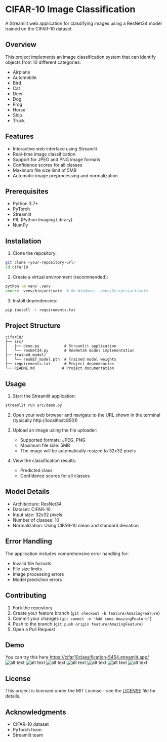# CIFAR-10 Image Classification

A Streamlit web application for classifying images using a ResNet34 model trained on the CIFAR-10 dataset.

## Overview

This project implements an image classification system that can identify objects from 10 different categories:
- Airplane
- Automobile
- Bird
- Cat
- Deer
- Dog
- Frog
- Horse
- Ship
- Truck

## Features

- Interactive web interface using Streamlit
- Real-time image classification
- Support for JPEG and PNG image formats
- Confidence scores for all classes
- Maximum file size limit of 5MB
- Automatic image preprocessing and normalization

## Prerequisites

- Python 3.7+
- PyTorch
- Streamlit
- PIL (Python Imaging Library)
- NumPy

## Installation

1. Clone the repository:
```bash
git clone <your-repository-url>
cd cifar10
```

2. Create a virtual environment (recommended):
```bash
python -m venv .venv
source .venv/bin/activate  # On Windows: .venv\Scripts\activate
```

3. Install dependencies:
```bash
pip install -r requirements.txt
```

## Project Structure

```
cifar10/
├── src/
│   ├── demo.py           # Streamlit application
│   └── resNet34.py       # ResNet34 model implementation
├── trained_model/
│   └── resNET_model.pth  # Trained model weights
├── requirements.txt      # Project dependencies
└── README.md            # Project documentation
```

## Usage

1. Start the Streamlit application:
```bash
streamlit run src/demo.py
```

2. Open your web browser and navigate to the URL shown in the terminal (typically http://localhost:8501)

3. Upload an image using the file uploader:
   - Supported formats: JPEG, PNG
   - Maximum file size: 5MB
   - The image will be automatically resized to 32x32 pixels

4. View the classification results:
   - Predicted class
   - Confidence scores for all classes

## Model Details

- Architecture: ResNet34
- Dataset: CIFAR-10
- Input size: 32x32 pixels
- Number of classes: 10
- Normalization: Using CIFAR-10 mean and standard deviation

## Error Handling

The application includes comprehensive error handling for:
- Invalid file formats
- File size limits
- Image processing errors
- Model prediction errors

## Contributing

1. Fork the repository
2. Create your feature branch (`git checkout -b feature/AmazingFeature`)
3. Commit your changes (`git commit -m 'Add some AmazingFeature'`)
4. Push to the branch (`git push origin feature/AmazingFeature`)
5. Open a Pull Request

## Demo

You can try this here https://cifar10classification-5454.streamlit.app/
![alt text](<images/Screenshot 2025-05-17 184810.png>)
![alt text](<images/Screenshot 2025-05-17 184822.png>)
![alt text](<images/Screenshot 2025-05-17 184835.png>)
![alt text](<images/Screenshot 2025-05-17 185107.png>)
![alt text](<images/Screenshot 2025-05-17 185856.png>)
![alt text](<images/Screenshot 2025-05-17 185939.png>)
![alt text](<images/Screenshot 2025-05-17 190024.png>)

## License

This project is licensed under the MIT License - see the [LICENSE](LICENSE) file for details.

## Acknowledgments

- CIFAR-10 dataset
- PyTorch team
- Streamlit team
